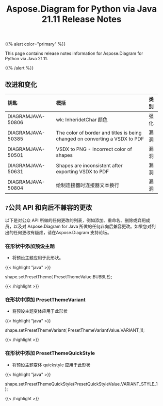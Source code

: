 ﻿---
title: Aspose.Diagram for Python via Java 21.11 Release Notes
type: docs
weight: 5
url: /zh/java/aspose-diagram-for-python-via-java-21-11-release-notes/
---
{{% alert color="primary" %}}

This page contains release notes information for Aspose.Diagram for Python via Java 21.11.

{{% /alert %}}
## **改进和变化**  ##

|**钥匙**|**概括**|**类别**|
|:- |:- |:- |
|DIAGRAMJAVA-50806|wk: InheridetChar 颜色|强化|
|DIAGRAMJAVA-50385|The color of border and titles is being changed on converting a VSDX to PDF|漏洞|
|DIAGRAMJAVA-50501|VSDX to PNG - Incorrect color of shapes|漏洞|
|DIAGRAMJAVA-50631|Shapes are inconsistent after exporting VSDX to PDF|漏洞|
|DIAGRAMJAVA-50804|绘制连接器时连接器文本换行|漏洞|
## `?`**公共 API 和向后不兼容的更改**
以下是对公众 API 所做的任何更改的列表，例如添加、重命名、删除或弃用成员，以及对 Aspose.Diagram for Java 所做的任何非向后兼容更改。如果您对列出的任何更改有疑虑，请在Aspose.Diagram 支持论坛。



### **在形状中添加预设主题**
- 将预设主题应用于此形状。

{{< highlight "java" >}}
 
 shape.setPresetTheme( PresetThemeValue.BUBBLE);

{{< /highlight >}}


### **在形状中添加 PresetThemeVariant**
- 将预设主题变体应用于此形状

{{< highlight "java" >}}

shape.setPresetThemeVariant( PresetThemeVariantValue.VARIANT_1);

{{< /highlight >}}

### **在形状中添加 PresetThemeQuickStyle**
- 将预设主题变体 quickstyle 应用于此形状

{{< highlight "java" >}}

shape.setPresetThemeQuickStyle(PresetQuickStyleValue.VARIANT_STYLE_1);

{{< /highlight >}}

